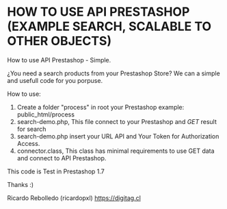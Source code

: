 # HOW TO USE API PRESTASHOP (EXAMPLE SEARCH, SCALABLE TO OTHER OBJECTS)
How to use API Prestashop - Simple.

¿You need a search products from your Prestashop Store? We can a simple and usefull code for you porpuse.

How to use:
1) Create a folder "process" in root your Prestashop example: public_html/process
2) search-demo.php, This file connect to your Prestashop and *GET* result for search 
3) search-demo.php insert your URL API and Your Token for Authorization Access.
3) connector.class, This class has minimal requirements to use GET data and connect to API Prestashop.


This code is Test in Prestashop 1.7

Thanks :)

Ricardo Rebolledo (ricardopxl)
https://digitag.cl
